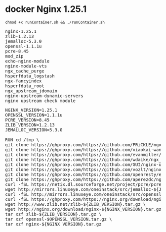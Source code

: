 # docker Nginx 1.25.1 
```
chmod +x runContainer.sh && ./runContainer.sh
```



<pre>
nginx-1.25.1
zlib-1.2.13
jemalloc-5.3.0
openssl-1.1.1u
pcre-8.45
mod_zip
echo-nginx-module
nginx-module-vts
ngx_cache_purge
hsperfdata_logstash
ngx-fancyindex
hsperfdata_root
ngx_upstream_jdomain
nginx-upstream-dynamic-servers
nginx_upstream_check_module
</pre>

<pre>
NGINX_VERSION=1.25.1
OPENSSL_VERSION=1.1.1u
PCRE_VERSION=8.45
ZLIB_VERSION=1.2.13
JEMALLOC_VERSION=5.3.0

RUN cd /tmp \
git clone https://ghproxy.com/https://github.com/FRiCKLE/ngx_cache_purge.git  /tmp/ngx_cache_purge \
git clone https://ghproxy.com/https://github.com/xiaokai-wang/nginx_upstream_check_module.git /tmp/nginx_upstream_check_module \
git clone https://ghproxy.com/https://github.com/evanmiller/mod_zip.git /tmp/mod_zip \
git clone https://ghproxy.com/https://github.com/wdaike/ngx_upstream_jdomain.git /tmp/ngx_upstream_jdomain \
git clone https://ghproxy.com/https://github.com/GUI/nginx-upstream-dynamic-servers.git /tmp/nginx-upstream-dynamic-servers \
git clone https://ghproxy.com/https://github.com/vozlt/nginx-module-vts.git /tmp/nginx-module-vts \
git clone https://ghproxy.com/https://github.com/openresty/echo-nginx-module.git /tmp/echo-nginx-module \
git clone https://ghproxy.com/https://github.com/aperezdc/ngx-fancyindex.git /tmp/ngx-fancyindex \
curl -fSL https://netix.dl.sourceforge.net/project/pcre/pcre/${PCRE_VERSION}/pcre-${PCRE_VERSION}.tar.gz \
wget http://mirrors.linuxeye.com/oneinstack/src/jemalloc-${JEMALLOC_VERSION}.tar.bz2 \
curl -fSL http://mirrors.linuxeye.com/oneinstack/src/openssl-${OPENSSL_VERSION}.tar.gz \
curl -fSL https://ghproxy.com/https://nginx.org/download/nginx-${NGINX_VERSION}.tar.gz \
wget http://www.zlib.net/zlib-${ZLIB_VERSION}.tar.gz \
wget http://nginx.org/download/nginx-${NGINX_VERSION}.tar.gz \
tar xzf zlib-${ZLIB_VERSION}.tar.gz \
tar xzf openssl-$OPENSSL_VERSION.tar.gz \
tar xzf nginx-${NGINX_VERSION}.tar.gz
</pre>